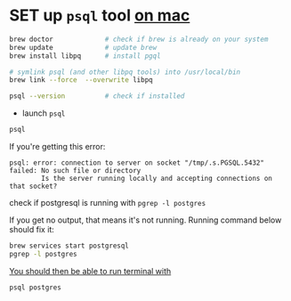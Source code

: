 # SET up `psql` tool [on mac](https://www.timescale.com/blog/how-to-install-psql-on-mac-ubuntu-debian-windows/)

```bash
brew doctor             # check if brew is already on your system
brew update             # update brew
brew install libpq      # install pgql

# symlink psql (and other libpq tools) into /usr/local/bin
brew link --force  --overwrite libpq

psql --version          # check if installed
```

* launch `psql`

```bash
psql
```

If you're getting this error: 

```
psql: error: connection to server on socket "/tmp/.s.PGSQL.5432" failed: No such file or directory
        Is the server running locally and accepting connections on that socket?
```

check if postgresql is running with `pgrep -l postgres`

If you get no output, that means it's not running. 
Running command below should fix it: 

```bash
brew services start postgresql
pgrep -l postgres
```

[You should then be able to run terminal with](https://www.reddit.com/r/PostgreSQL/comments/s0f6f3/error_when_running_psql/)

```bash
psql postgres
```